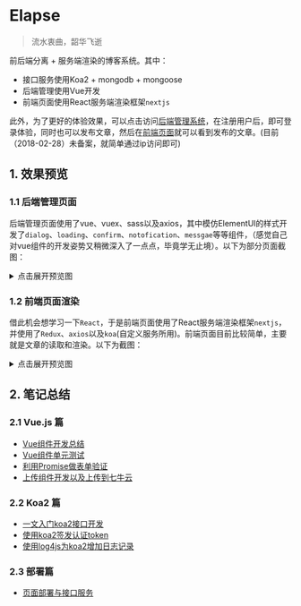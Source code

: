 # Elapse
> 流水衷曲，韶华飞逝

前后端分离 + 服务端渲染的博客系统。其中：

  - 接口服务使用Koa2 + mongodb + mongoose
  - 后端管理使用Vue开发
  - 前端页面使用React服务端渲染框架`nextjs`


此外，为了更好的体验效果，可以点击访问<a href="http://193.112.102.204" target="_blank">后端管理系统</a>，在注册用户后，即可登录体验，同时也可以发布文章，然后在<a href="http://193.112.102.204:4000" target="_blank">前端页面</a>就可以看到发布的文章。(目前（2018-02-28）未备案，就简单通过ip访问即可)

## 1. 效果预览
### 1.1 后端管理页面
后端管理页面使用了vue、vuex、sass以及axios，其中模仿ElementUI的样式开发了`dialog`、`loading`、`confirm`、`notofication`、`messgae`等等组件，（感觉自己对vue组件的开发姿势又稍微深入了一点点，毕竟学无止境）。以下为部分页面截图：

<details>
  <summary>点击展开预览图</summary>
  <ul>
    <li>
      <p>登录预览</p>
      <img src="http://ownsprds9.bkt.clouddn.com/be-login.JPG" />
    </li>
    <li>
      <p>个人中心</p>
      <img src="http://ownsprds9.bkt.clouddn.com/be-ownspace.JPG" />
    </li>
    <li>
      <p>文章管理</p>
      <img src="http://ownsprds9.bkt.clouddn.com/be-articlelist.JPG" />
    </li>
    <li>
      <p>ECharts结合</p>
      <img src="http://ownsprds9.bkt.clouddn.com/be-echarts.JPG" />
    </li>
  </ul>
</details>

  
### 1.2 前端页面渲染
借此机会想学习一下`React`，于是前端页面使用了React服务端渲染框架`nextjs`，并使用了`Redux`、`axios`以及`koa`(自定义服务所用)。前端页面目前比较简单，主要就是文章的读取和渲染。以下为截图：

<details>
  <summary>点击展开预览图</summary>
  <ul>
    <li>
      <p>前端首页</p>
      <img src="http://ownsprds9.bkt.clouddn.com/fe-home.JPG" />
    </li>
    <li>
      <p>文章详情</p>
      <img src="http://ownsprds9.bkt.clouddn.com/fe-article.JPG" />
    </li>
  </ul>
</details>

## 2. 笔记总结
### 2.1 Vue.js 篇

- [Vue组件开发总结](https://github.com/mvpzx/elapse/blob/master/be/src/docs/Vue%E7%BB%84%E4%BB%B6%E5%BC%80%E5%8F%91%E5%A7%BF%E5%8A%BF%E6%80%BB%E7%BB%93.md)
- [Vue组件单元测试](https://github.com/mvpzx/vue-unit-test/blob/master/README.md)
- [利用Promise做表单验证](https://github.com/mvpzx/elapse/blob/master/be/src/docs/%E8%A1%A8%E5%8D%95%E9%AA%8C%E8%AF%81.md)
- [上传组件开发以及上传到七牛云](https://github.com/mvpzx/elapse/blob/master/be/src/docs/%E4%B8%8A%E4%BC%A0%E7%BB%84%E4%BB%B6.md)

### 2.2 Koa2 篇

- [一文入门koa2接口开发](https://github.com/mvpzx/elapse/blob/master/server/docs/koa2%E6%8E%A5%E5%8F%A3%E5%BC%80%E5%8F%91.md)
- [使用koa2签发认证token](https://github.com/mvpzx/elapse/blob/master/server/docs/jwt%E7%AD%BE%E5%8F%91%E4%B8%8E%E8%AE%A4%E8%AF%81.md)
- [使用log4js为koa2增加日志记录](https://github.com/mvpzx/elapse/blob/master/server/docs/%E6%97%A5%E5%BF%97%E4%B8%AD%E9%97%B4%E4%BB%B6.md)

### 2.3 部署篇

- [页面部署与接口服务](https://github.com/mvpzx/elapse/tree/master/server/docs/页面部署与接口服务.md)

